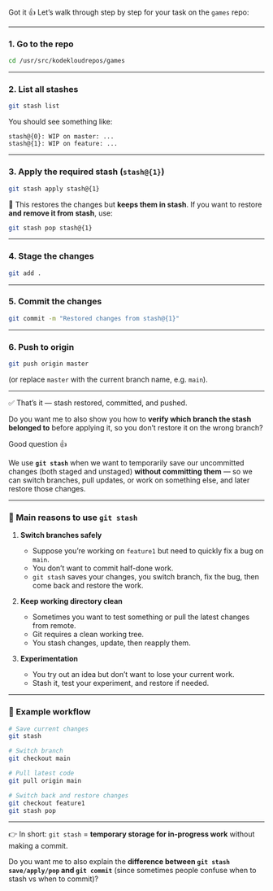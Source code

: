 Got it 👍 Let’s walk through step by step for your task on the `games` repo:

---

### 1. Go to the repo

```bash
cd /usr/src/kodekloudrepos/games
```

---

### 2. List all stashes

```bash
git stash list
```

You should see something like:

```
stash@{0}: WIP on master: ...
stash@{1}: WIP on feature: ...
```

---

### 3. Apply the required stash (`stash@{1}`)

```bash
git stash apply stash@{1}
```

🔹 This restores the changes but **keeps them in stash**.
If you want to restore **and remove it from stash**, use:

```bash
git stash pop stash@{1}
```

---

### 4. Stage the changes

```bash
git add .
```

---

### 5. Commit the changes

```bash
git commit -m "Restored changes from stash@{1}"
```

---

### 6. Push to origin

```bash
git push origin master
```

(or replace `master` with the current branch name, e.g. `main`).

---

✅ That’s it — stash restored, committed, and pushed.

Do you want me to also show you how to **verify which branch the stash belonged to** before applying it, so you don’t restore it on the wrong branch?


Good question 👍

We use **`git stash`** when we want to temporarily save our uncommitted changes (both staged and unstaged) **without committing them** — so we can switch branches, pull updates, or work on something else, and later restore those changes.

---

### 🔹 Main reasons to use `git stash`

1. **Switch branches safely**

   * Suppose you’re working on `feature1` but need to quickly fix a bug on `main`.
   * You don’t want to commit half-done work.
   * `git stash` saves your changes, you switch branch, fix the bug, then come back and restore the work.

2. **Keep working directory clean**

   * Sometimes you want to test something or pull the latest changes from remote.
   * Git requires a clean working tree.
   * You stash changes, update, then reapply them.

3. **Experimentation**

   * You try out an idea but don’t want to lose your current work.
   * Stash it, test your experiment, and restore if needed.

---

### 🔹 Example workflow

```bash
# Save current changes
git stash

# Switch branch
git checkout main

# Pull latest code
git pull origin main

# Switch back and restore changes
git checkout feature1
git stash pop
```

---

👉 In short:
`git stash` = **temporary storage for in-progress work** without making a commit.

Do you want me to also explain the **difference between `git stash save/apply/pop` and `git commit`** (since sometimes people confuse when to stash vs when to commit)?
